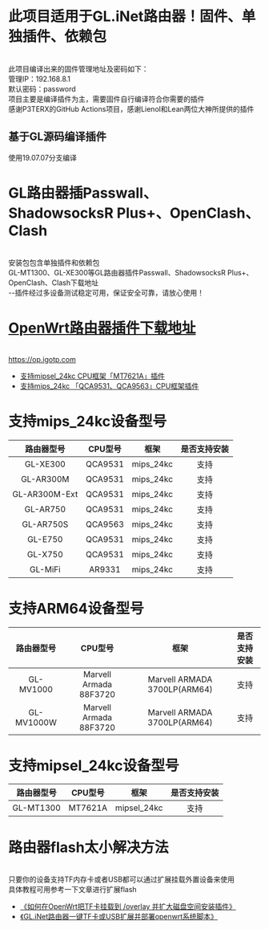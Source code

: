 # 此项目适用于GL.iNet路由器！固件、单独插件、依赖包
<br>此项目编译出来的固件管理地址及密码如下：
<br>管理IP：192.168.8.1
<br>默认密码：password
<br>项目主要是编译插件为主，需要固件自行编译符合你需要的插件
<br>
感谢P3TERX的GitHub Actions项目，感谢Lienol和Lean两位大神所提供的插件

## 基于GL源码编译插件

使用19.07.07分支编译
# GL路由器插Passwall、ShadowsocksR Plus+、OpenClash、Clash
<br>安装包包含单独插件和依赖包
<br>GL-MT1300、GL-XE300等GL路由器插件Passwall、ShadowsocksR Plus+、OpenClash、Clash下载地址
<br>--插件经过多设备测试稳定可用，保证安全可靠，请放心使用！
<br>
# [OpenWrt路由器插件下载地址](https://op.igotp.com)
<br>https://op.igotp.com
* [支持mipsel_24kc CPU框架「MT7621A」插件](https://op.igotp.com/category/mipsel_24kc/)
* [支持mips_24kc 「QCA9531、QCA9563」CPU框架插件](https://op.igotp.com/category/mips_24kc/)
# 支持mips_24kc设备型号
| 路由器型号| CPU型号 | 框架 | 是否支持安装 |
| :--: | :--: | :--: |:--: |
| GL-XE300 | QCA9531 | mips_24kc |支持 |
| GL-AR300M | QCA9531 | mips_24kc |支持 |
| GL-AR300M-Ext | QCA9531 | mips_24kc |支持 |
| GL-AR750 | QCA9531 | mips_24kc |支持 |
| GL-AR750S | QCA9563 | mips_24kc |支持 |
| GL-E750 | QCA9531 | mips_24kc |支持 |
| GL-X750 | QCA9531 | mips_24kc |支持 |
| GL-MiFi | AR9331 | mips_24kc |支持 |
# 支持ARM64设备型号
| 路由器型号| CPU型号 | 框架 | 是否支持安装 |
| :--: | :--: | :--: |:--: |
| GL-MV1000  | Marvell Armada 88F3720 | Marvell ARMADA 3700LP(ARM64) |支持 |
| GL-MV1000W | Marvell Armada 88F3720 | Marvell ARMADA 3700LP(ARM64) |支持 |
# 支持mipsel_24kc设备型号
| 路由器型号| CPU型号 | 框架 | 是否支持安装 |
| :--: | :--: | :--: |:--: |
| GL-MT1300 | MT7621A | mipsel_24kc |支持 |
# 路由器flash太小解决方法
<br>只要你的设备支持TF内存卡或者USB都可以通过扩展挂载外置设备来使用
<br>具体教程可用参考一下文章进行扩展flash
* [《如何在OpenWrt把TF卡挂载到 /overlay 并扩大磁盘空间安装插件》](https://op.igotp.com/73.html)
* [《GL.iNet路由器一键TF卡或USB扩展并部署openwrt系统脚本》](https://op.igotp.com/21.html)

